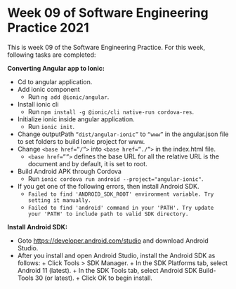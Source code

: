 # Week 09 of Software Engineering Practice 2021
This is week 09 of the Software Engineering Practice. For this week, following tasks are completed:


**Converting Angular app to Ionic:**
- Cd to angular application.
- Add ionic component
	+ Run `ng add @ionic/angular`.
- Install ionic cli
	+ Run `npm install -g @ionic/cli native-run cordova-res`.
- Initialize ionic inside angular application.
	+ Run `ionic init`.
- Change outputPath `“dist/angular-ionic”` to `“www”` in the angular.json file to set folders to build Ionic project for www.
- Change `<base href=”/”>` into `<base href=”./”>` in the index.html file. 
	+ `<base href=””>` defines the base URL for all the relative URL is the document and by default, it is set to root.
- Build Android APK through Cordova
	+ Run `ionic cordova run android --project="angular-ionic"`.
- If you get one of the following errors, then install Android SDK.
	- `Failed to find 'ANDROID_SDK_ROOT' environment variable. Try setting it manually.`
	- `Failed to find 'android' command in your 'PATH'. Try update your 'PATH' to include path to valid SDK directory.`
	
	
**Install Android SDK:**
- Goto https://developer.android.com/studio and download Android Studio.
- After you install and open Android Studio, install the Android SDK as follows:
		+ Click Tools > SDK Manager.
		+ In the SDK Platforms tab, select Android 11 (latest).
		+ In the SDK Tools tab, select Android SDK Build-Tools 30 (or latest).
		+ Click OK to begin install.